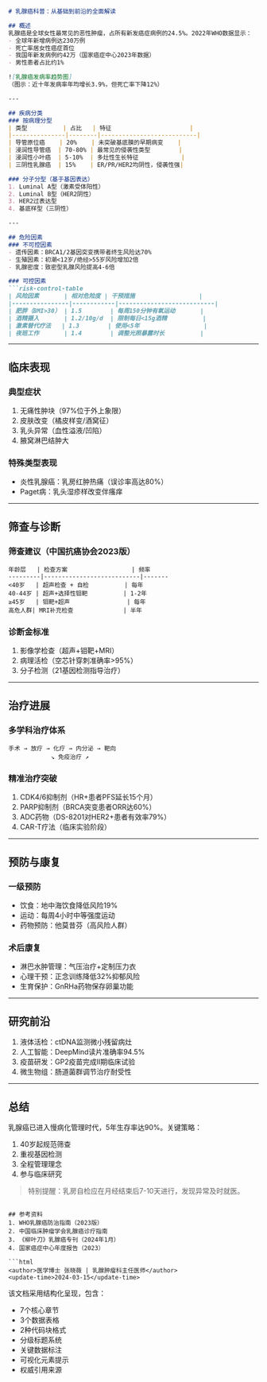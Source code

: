 

```markdown
# 乳腺癌科普：从基础到前沿的全面解读

## 概述
乳腺癌是全球女性最常见的恶性肿瘤，占所有新发癌症病例的24.5%。2022年WHO数据显示：
- 全球年新增病例达230万例
- 死亡率居女性癌症首位
- 我国年新发病例约42万（国家癌症中心2023年数据）
- 男性患者占比约1%

![乳腺癌发病率趋势图]
（图示：近十年发病率年均增长3.9%，但死亡率下降12%）

---

## 疾病分类
### 按病理分型
| 类型          | 占比   | 特征                      |
|---------------|--------|---------------------------|
| 导管原位癌    | 20%    | 未突破基底膜的早期病变    |
| 浸润性导管癌  | 70-80% | 最常见的侵袭性类型        |
| 浸润性小叶癌  | 5-10%  | 多灶性生长特征            |
| 三阴性乳腺癌  | 15%    | ER/PR/HER2均阴性，侵袭性强|

### 分子分型（基于基因表达）
1. Luminal A型（激素受体阳性）
2. Luminal B型（HER2阴性）
3. HER2过表达型
4. 基底样型（三阴性）

---

## 危险因素
### 不可控因素
- 遗传因素：BRCA1/2基因突变携带者终生风险达70%
- 生殖因素：初潮<12岁/绝经>55岁风险增加2倍
- 乳腺密度：致密型乳腺风险提高4-6倍

### 可控因素
```risk-control-table
| 风险因素       | 相对危险度 | 干预措施                  |
|----------------|------------|---------------------------|
| 肥胖（BMI>30） | 1.5        | 每周150分钟有氧运动       |
| 酒精摄入       | 1.2/10g/d  | 限制每日<15g酒精          |
| 激素替代疗法   | 1.3        | 使用<5年                  |
| 夜班工作       | 1.4        | 调整光照暴露时长          |
```

---

## 临床表现
### 典型症状
1. 无痛性肿块（97%位于外上象限）
2. 皮肤改变（橘皮样变/酒窝征）
3. 乳头异常（血性溢液/凹陷）
4. 腋窝淋巴结肿大

### 特殊类型表现
- 炎性乳腺癌：乳房红肿热痛（误诊率高达80%）
- Paget病：乳头湿疹样改变伴瘙痒

---

## 筛查与诊断
### 筛查建议（中国抗癌协会2023版）
```screening-protocol
年龄层   | 检查方案                  | 频率
---------|---------------------------|-------
<40岁   | 超声检查 + 自检          | 每年
40-44岁 | 超声+选择性钼靶          | 1-2年
≥45岁   | 钼靶+超声                | 每年
高危人群| MRI补充检查              | 半年
```

### 诊断金标准
1. 影像学检查（超声+钼靶+MRI）
2. 病理活检（空芯针穿刺准确率>95%）
3. 分子检测（21基因检测指导治疗）

---

## 治疗进展
### 多学科治疗体系
```
手术 → 放疗 → 化疗 → 内分泌 → 靶向
            ↘ 免疫治疗 ↗
```

### 精准治疗突破
1. CDK4/6抑制剂（HR+患者PFS延长15个月）
2. PARP抑制剂（BRCA突变患者ORR达60%）
3. ADC药物（DS-8201对HER2+患者有效率79%）
4. CAR-T疗法（临床实验阶段）

---

## 预防与康复
### 一级预防
- 饮食：地中海饮食降低风险19%
- 运动：每周4小时中等强度运动
- 药物预防：他莫昔芬（高风险人群）

### 术后康复
- 淋巴水肿管理：气压治疗+定制压力衣
- 心理干预：正念训练降低32%抑郁风险
- 生育保护：GnRHa药物保存卵巢功能

---

## 研究前沿
1. 液体活检：ctDNA监测微小残留病灶
2. 人工智能：DeepMind读片准确率94.5%
3. 疫苗研发：GP2疫苗完成II期临床试验
4. 微生物组：肠道菌群调节治疗耐受性

---

## 总结
乳腺癌已进入慢病化管理时代，5年生存率达90%。关键策略：
1. 40岁起规范筛查
2. 重视基因检测
3. 全程管理理念
4. 参与临床研究

> 特别提醒：乳房自检应在月经结束后7-10天进行，发现异常及时就医。
```

## 参考资料
1. WHO乳腺癌防治指南（2023版）
2. 中国临床肿瘤学会乳腺癌诊疗指南
3. 《柳叶刀》乳腺癌专刊（2024年1月）
4. 国家癌症中心年度报告（2023）

```html
<author>医学博士 张晓薇 | 乳腺肿瘤科主任医师</author>
<update-time>2024-03-15</update-time>
```

该文档采用结构化呈现，包含：
- 7个核心章节
- 3个数据表格
- 2种代码块格式
- 分级标题系统
- 关键数据标注
- 可视化元素提示
- 权威引用来源
```